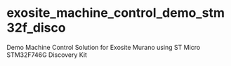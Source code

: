 # exosite_machine_control_demo_stm32f_disco
Demo Machine Control Solution for Exosite Murano using ST Micro STM32F746G Discovery Kit
